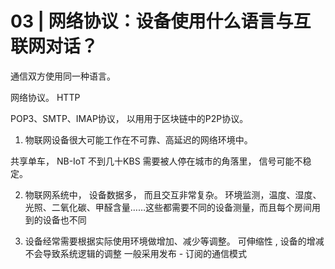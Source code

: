 # 03 | 网络协议：设备使用什么语言与互联网对话？

通信双方使用同一种语言。 

网络协议。 HTTP 

POP3、SMTP、IMAP协议， 以用用于区块链中的P2P协议。

1. 物联网设备很大可能工作在不可靠、高延迟的网络环境中。

共享单车， NB-IoT 不到几十KBS 需要被人停在城市的角落里， 信号可能不稳定。

2. 物联网系统中， 设备数据多， 而且交互非常复杂。
  环境监测，温度、湿度、光照、二氧化碳、甲醛含量……这些都需要不同的设备测量，而且每个房间用到的设备也不同

3. 设备经常需要根据实际使用环境做增加、减少等调整。
  可伸缩性 , 设备的增减不会导致系统逻辑的调整
  一般采用发布 - 订阅的通信模式